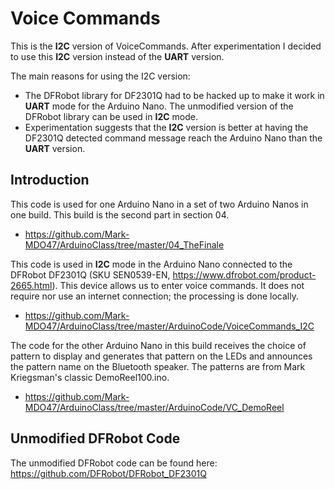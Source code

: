 # Voice Commands
This is the **I2C** version of VoiceCommands. After experimentation I decided to use this **I2C** version instead of the **UART** version.

The main reasons for using the I2C version:
- The DFRobot library for DF2301Q had to be hacked up to make it work in **UART** mode for the Arduino Nano. The unmodified version of the DFRobot library can be used in **I2C** mode.
- Experimentation suggests that the **I2C** version is better at having the DF2301Q detected command message reach the Arduino Nano than the **UART** version.

## Introduction
This code is used for one Arduino Nano in a set of two Arduino Nanos in one build. This build is the second part in section 04.
* https://github.com/Mark-MDO47/ArduinoClass/tree/master/04_TheFinale

This code is used in **I2C** mode in the Arduino Nano connected to the DFRobot DF2301Q (SKU SEN0539-EN, https://www.dfrobot.com/product-2665.html). This device allows us to enter voice commands. It does not require nor use an internet connection; the processing is done locally.
* https://github.com/Mark-MDO47/ArduinoClass/tree/master/ArduinoCode/VoiceCommands_I2C

The code for the other Arduino Nano in this build receives the choice of pattern to display and generates that pattern on the LEDs and announces the pattern name on the Bluetooth speaker. The patterns are from Mark Kriegsman's classic DemoReel100.ino.
- https://github.com/Mark-MDO47/ArduinoClass/tree/master/ArduinoCode/VC_DemoReel

## Unmodified DFRobot Code
The unmodified DFRobot code can be found here: https://github.com/DFRobot/DFRobot_DF2301Q
